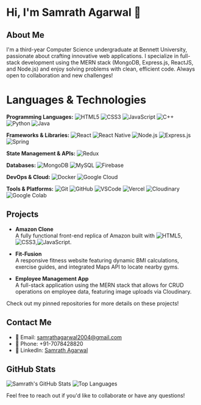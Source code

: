 # Hi, I'm Samrath Agarwal 👋

## About Me

I'm a third-year Computer Science undergraduate at Bennett University, passionate about crafting innovative web applications. I specialize in full-stack development using the MERN stack (MongoDB, Express.js, ReactJS, and Node.js) and enjoy solving problems with clean, efficient code. Always open to collaboration and new challenges!

# Languages & Technologies

**Programming Languages:**
![HTML5](https://img.shields.io/badge/HTML5-E34F26?logo=html5&logoColor=white)
![CSS3](https://img.shields.io/badge/CSS3-1572B6?logo=css3&logoColor=white)
![JavaScript](https://img.shields.io/badge/JavaScript-F7DF1E?logo=javascript&logoColor=black)
![C++](https://img.shields.io/badge/C++-00599C?logo=c%2B%2B&logoColor=white)
![Python](https://img.shields.io/badge/Python-3776AB?logo=python&logoColor=white)
![Java](https://img.shields.io/badge/Java-007396?logo=java&logoColor=white)

**Frameworks & Libraries:**
![React](https://img.shields.io/badge/React-20232A?logo=react&logoColor=61DAFB)
![React Native](https://img.shields.io/badge/React_Native-20232A?logo=react&logoColor=61DAFB)
![Node.js](https://img.shields.io/badge/Node.js-339933?logo=node.js&logoColor=white)
![Express.js](https://img.shields.io/badge/Express.js-404D59?logo=express&logoColor=white)
![Spring](https://img.shields.io/badge/Spring-6DB33F?logo=spring&logoColor=white)

**State Management & APIs:**
![Redux](https://img.shields.io/badge/Redux-764ABC?logo=redux&logoColor=white)

**Databases:**
![MongoDB](https://img.shields.io/badge/MongoDB-4EA94B?logo=mongodb&logoColor=white)
![MySQL](https://img.shields.io/badge/MySQL-4479A1?logo=mysql&logoColor=white)
![Firebase](https://img.shields.io/badge/Firebase-FFCA28?logo=firebase&logoColor=black)

**DevOps & Cloud:**
![Docker](https://img.shields.io/badge/Docker-2496ED?logo=docker&logoColor=white)
![Google Cloud](https://img.shields.io/badge/Google%20Cloud-4285F4?logo=google-cloud&logoColor=white)

**Tools & Platforms:**
![Git](https://img.shields.io/badge/Git-F05032?logo=git&logoColor=white)
![GitHub](https://img.shields.io/badge/GitHub-181717?logo=github&logoColor=white)
![VSCode](https://img.shields.io/badge/VSCode-007ACC?logo=visual-studio-code&logoColor=white)
![Vercel](https://img.shields.io/badge/Vercel-000?logo=vercel&logoColor=white)
![Cloudinary](https://img.shields.io/badge/Cloudinary-0082F4?logo=cloudinary&logoColor=white)
![Google Colab](https://img.shields.io/badge/Google%20Colab-F9AB00?logo=google-colab&logoColor=white)

## Projects

- **Amazon Clone**  
  A fully functional front-end replica of Amazon built with ![HTML5](https://img.shields.io/badge/HTML5-E34F26?logo=html5&logoColor=white), ![CSS3](https://img.shields.io/badge/CSS3-1572B6?logo=css3&logoColor=white),![JavaScript](https://img.shields.io/badge/JavaScript-F7DF1E?logo=javascript&logoColor=black).

- **Fit-Fusion**  
  A responsive fitness website featuring dynamic BMI calculations, exercise guides, and integrated Maps API to locate nearby gyms.

- **Employee Management App**  
  A full-stack application using the MERN stack that allows for CRUD operations on employee data, featuring image uploads via Cloudinary.

Check out my pinned repositories for more details on these projects!

## Contact Me

- 📧 Email: [samrathagarwal2004@gmail.com](mailto:samrathagarwal2004@gmail.com)
- 📱 Phone: +91-7078428820
- 🔗 LinkedIn: [Samrath Agarwal](https://www.linkedin.com/in/samrath-agarwal-76b36a1a7/)


 ## GitHub Stats
![Samrath's GitHub Stats](https://github-readme-stats.vercel.app/api?username=Samrath2004&show_icons=true&theme=radical)
![Top Languages](https://github-readme-stats.vercel.app/api/top-langs/?username=Samrath2004&layout=compact&theme=radical)



Feel free to reach out if you'd like to collaborate or have any questions!
